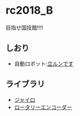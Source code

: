 # rc2018_B
目指せ国技館!!!!

## しおり
* 自動ロボット:[立ルンです](https://github.com/Kitasola/rc2018_B/blob/master/ttrnds)

## ライブラリ
* [ジャイロ](https://github.com/Kitasola/Sensor/blob/master/GY521)
* [ロータリーエンコーダー](https://github.com/Kitasola/Sensor/blob/master/RotaryInc)

